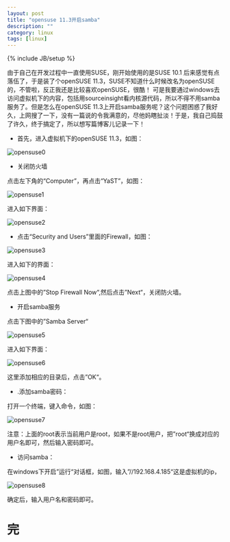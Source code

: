 ```yaml
---
layout: post
title: "opensuse 11.3开启samba"
description: ""
category: linux
tags: [linux]
---
```

{% include JB/setup %}

由于自己在开发过程中一直使用SUSE，刚开始使用的是SUSE 10.1 后来感觉有点落伍了，于是装了个openSUSE 11.3，SUSE不知道什么时候改名为openSUSE的，不管啦，反正我还是比较喜欢openSUSE，很酷！
可是我要通过windows去访问虚拟机下的内容，包括用sourceinsight看内核源代码，所以不得不用samba服务了。但是怎么在openSUSE 11.3上开启samba服务呢？这个问题困惑了我好久，上网搜了一下，没有一篇说的令我满意的，尽他妈瞎扯淡！于是，我自己捣鼓了许久，终于搞定了，所以想写篇博客儿记录一下！  

* 首先，进入虚拟机下的openSUSE 11.3，如图：  

![opensuse0](/images/opensuse0.jpg)  

* 关闭防火墙

点击左下角的“Computer”，再点击“YaST”，如图：  

![opensuse1](/images/opensuse1.jpg)   

进入如下界面：  

![opensuse2](/images/opensuse2.jpg)  

* 点击“Security and Users”里面的Firewall，如图：  

![opensuse3](/images/opensuse3.jpg)  

进入如下的界面：  

![opensuse4](/images/opensuse4.jpg)  

点击上图中的”Stop Firewall Now“,然后点击”Next“，关闭防火墙。 

* 开启samba服务  

点击下图中的”Samba Server“  

![opensuse5](/images/opensuse5.jpg)  

进入如下界面：  

![opensuse6](/images/opensuse6.jpg)  

这里添加相应的目录后，点击”OK“。  

* .添加samba密码：  


打开一个终端，键入命令，如图：  

![opensuse7](/images/opensuse7.jpg)  

注意：上面的root表示当前用户是root，如果不是root用户，把”root“换成对应的用户名即可，然后输入密码即可。  

* 访问samba：  

在windows下开启”运行“对话框，如图，输入”//192.168.4.185“这是虚拟机的ip，  

![opensuse8](/images/opensuse8.jpg)  

确定后，输入用户名和密码即可。  

# 完

